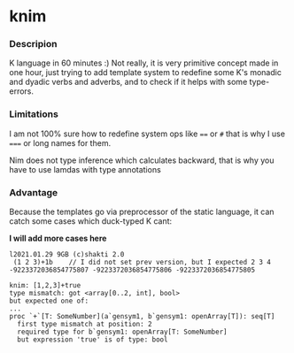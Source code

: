 # knim

### Descripion
K language in 60 minutes :) Not really, it is very primitive concept made in one hour, just trying to add template system to redefine some K's monadic and dyadic verbs and adverbs, and to check if it helps with some type-errors.

### Limitations
I am not 100% sure how to redefine system ops like ``==`` or ``#`` that is why I use ``===`` or long names for them.

Nim does not type inference which calculates backward, that is why you have to use lamdas with type annotations

### Advantage
Because the templates go via preprocessor of the static language, it can catch some cases which duck-typed K cant:

**I will add more cases here**

```
l2021.01.29 9GB (c)shakti 2.0
 (1 2 3)+1b    // I did not set prev version, but I expected 2 3 4
-9223372036854775807 -9223372036854775806 -9223372036854775805
```

```
knim: [1,2,3]+true
type mismatch: got <array[0..2, int], bool>
but expected one of:
...
proc `+`[T: SomeNumber](a`gensym1, b`gensym1: openArray[T]): seq[T]
  first type mismatch at position: 2
  required type for b`gensym1: openArray[T: SomeNumber]
  but expression 'true' is of type: bool
```
